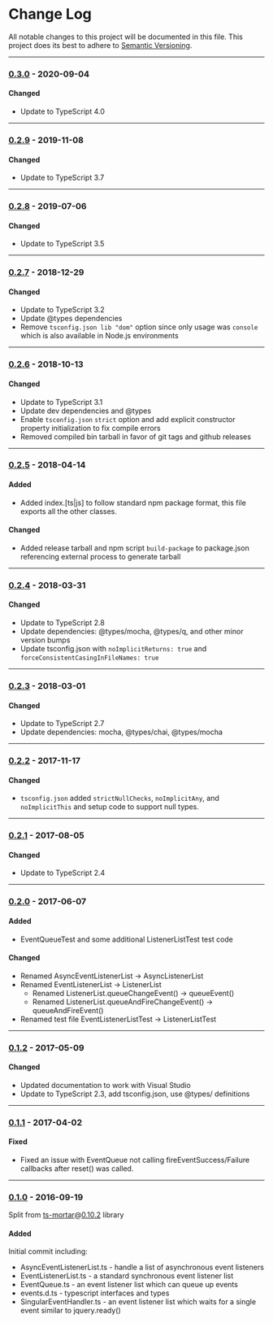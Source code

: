 ﻿# Change Log
All notable changes to this project will be documented in this file.
This project does its best to adhere to [Semantic Versioning](http://semver.org/).


--------
### [0.3.0](N/A) - 2020-09-04
#### Changed
* Update to TypeScript 4.0


--------
### [0.2.9](https://github.com/TeamworkGuy2/ts-event-handlers-lite/commit/eddc464054cf91de9b591d9956ed56ddc65b4a94) - 2019-11-08
#### Changed
* Update to TypeScript 3.7


--------
### [0.2.8](https://github.com/TeamworkGuy2/ts-event-handlers-lite/commit/30c04638a44cd505980dbbae7cd899564c365478) - 2019-07-06
#### Changed
* Update to TypeScript 3.5


--------
### [0.2.7](https://github.com/TeamworkGuy2/ts-event-handlers-lite/commit/6c732fef9ded62c5538dc992c2826d68b513b8a8) - 2018-12-29
#### Changed
* Update to TypeScript 3.2
* Update @types dependencies
* Remove `tsconfig.json lib "dom"` option since only usage was `console` which is also available in Node.js environments


--------
### [0.2.6](https://github.com/TeamworkGuy2/ts-event-handlers-lite/commit/ede94040fe6a8dceadbe3958c51641a05b7ad92f) - 2018-10-13
#### Changed
* Update to TypeScript 3.1
* Update dev dependencies and @types
* Enable `tsconfig.json` `strict` option and add explicit constructor property initialization to fix compile errors
* Removed compiled bin tarball in favor of git tags and github releases


--------
### [0.2.5](https://github.com/TeamworkGuy2/ts-event-handlers-lite/commit/35e6fd5b5828b6d1ac6e735f8513c7e3c010a211) - 2018-04-14
#### Added
* Added index.[ts|js] to follow standard npm package format, this file exports all the other classes.

#### Changed
* Added release tarball and npm script `build-package` to package.json referencing external process to generate tarball


--------
### [0.2.4](https://github.com/TeamworkGuy2/ts-event-handlers-lite/commit/8ff5b57780be2661b07ea5c31a93fb344e6c4242) - 2018-03-31
#### Changed
* Update to TypeScript 2.8
* Update dependencies: @types/mocha, @types/q, and other minor version bumps
* Update tsconfig.json with `noImplicitReturns: true` and `forceConsistentCasingInFileNames: true`


--------
### [0.2.3](https://github.com/TeamworkGuy2/ts-event-handlers-lite/commit/e94e881f0d98b46be6a341134a475d127773ec9e) - 2018-03-01
#### Changed
* Update to TypeScript 2.7
* Update dependencies: mocha, @types/chai, @types/mocha


--------
### [0.2.2](https://github.com/TeamworkGuy2/ts-event-handlers-lite/commit/36bef027629a680fa0be54d596032c14307ff44a) - 2017-11-17
#### Changed
* `tsconfig.json` added `strictNullChecks`, `noImplicitAny`, and `noImplicitThis` and setup code to support null types.


--------
### [0.2.1](https://github.com/TeamworkGuy2/ts-event-handlers-lite/commit/1e369d0e1abdec53b6859bac15871554fd1455b7) - 2017-08-05
#### Changed
* Update to TypeScript 2.4


--------
### [0.2.0](https://github.com/TeamworkGuy2/ts-event-handlers-lite/commit/9c3f1cb78d9ca60d80d2c9998bb22e29ff4557bb) - 2017-06-07
#### Added
* EventQueueTest and some additional ListenerListTest test code

#### Changed
* Renamed AsyncEventListenerList -> AsyncListenerList
* Renamed EventListenerList -> ListenerList
  * Renamed ListenerList.queueChangeEvent() -> queueEvent()
  * Renamed ListenerList.queueAndFireChangeEvent() -> queueAndFireEvent()
* Renamed test file EventListenerListTest -> ListenerListTest


--------
### [0.1.2](https://github.com/TeamworkGuy2/ts-event-handlers-lite/commit/3a64640c2779ba1fa50663cb7ea616d646c43ad0) - 2017-05-09
#### Changed
* Updated documentation to work with Visual Studio
* Update to TypeScript 2.3, add tsconfig.json, use @types/ definitions


--------
### [0.1.1](https://github.com/TeamworkGuy2/ts-event-handlers-lite/commit/b4f2dd8b94bf3abbc9e4fdfd2cbfd54f39b0e72f) - 2017-04-02
#### Fixed
* Fixed an issue with EventQueue not calling fireEventSuccess/Failure callbacks after reset() was called.


--------
### [0.1.0](https://github.com/TeamworkGuy2/ts-event-handlers-lite/commit/36bd418777a7cd77e77a9200ccc69dd322fc5100) - 2016-09-19
Split from [ts-mortar](https://github.com/TeamworkGuy2/ts-mortar)@[0.10.2](https://github.com/TeamworkGuy2/ts-mortar/commit/1ad592bb8ff59ad31a74cdcb19199aa2ff7b1d11) library
#### Added
Initial commit including:
* AsyncEventListenerList.ts - handle a list of asynchronous event listeners
* EventListenerList.ts - a standard synchronous event listener list
* EventQueue.ts - an event listener list which can queue up events
* events.d.ts - typescript interfaces and types
* SingularEventHandler.ts - an event listener list which waits for a single event similar to jquery.ready()
